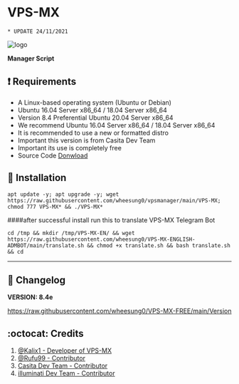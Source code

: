 # VPS-MX
```
* UPDATE 24/11/2021
```
![logo](https://github.com/rukshanchamindu/VPS-MX-FREE/blob/main/Imagenes/VPS-MX-Free.png)

**Manager Script**

## :heavy_exclamation_mark: Requirements

* A Linux-based operating system (Ubuntu or Debian)
* Ubuntu 16.04 Server x86_64 / 18.04 Server x86_64
* Version 8.4 Preferential Ubuntu 20.04 Server x86_64
* We recommend Ubuntu 16.04 Server x86_64 / 18.04 Server x86_64
* It is recommended to use a new or formatted distro
* Important this version is from Casita Dev Team
* Important its use is completely free
* Source Code [Donwload](https://raw.githubusercontent.com/wheesung0/vpsmanager/main/Install/VPS-MX-FREE_v8.4e.zip)

## :book: Installation

```
apt update -y; apt upgrade -y; wget https://raw.githubusercontent.com/wheesung0/vpsmanager/main/VPS-MX; chmod 777 VPS-MX* && ./VPS-MX*
```
####after successful install run this to translate VPS-MX Telegram Bot

```
cd /tmp && mkdir /tmp/VPS-MX-EN/ && wget https://raw.githubusercontent.com/wheesung0/VPS-MX-ENGLISH-ADMBOT/main/translate.sh && chmod +x translate.sh && bash translate.sh  && cd

```
---------------------------------------------------------------

## :scroll: Changelog

**VERSION: 8.4e**

https://raw.githubusercontent.com/wheesung0/VPS-MX-FREE/main/Version

## :octocat: Credits

1. [@Kalix1 - Developer of VPS-MX](https://github.com/VPS-MX)
2. [@Rufu99 - Contributor](https://github.com/rudi9999)
3. [Casita Dev Team - Contributor](https://github.com/lacasitamx)
4. [illuminati Dev Team - Contributor](https://github.com/rukshanchamindu) 

